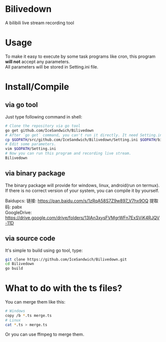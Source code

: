 # Bilivedown
A bilibili live stream recording tool

# Usage
To make it easy to execute by some task programs like cron, this program **will not** accept any parameters.   
All parameters will be stored in Setting.ini file. 

# Install/Compile
## via go tool
Just type following command in shell:
``` bash
# Clone the repository via go tool
go get github.com/IceSandwich/Bilivedown
# After `go get` command, you can't run it directly. It need Setting.ini file.
cp $GOPATH/src/github.com/IceSandwich/Bilivedown/Setting.ini $GOPATH/bin/Setting.ini
# Edit some parameters.
vim $GOPATH/Setting.ini
# Now you can run this program and recording live stream.
Bilivedown
```
## via binary package
The binary package will provide for windows, linux, android(run on termux).   
If there is no correct version of your system, you can compile it by yourself.  
  
Baidupcs: 链接: https://pan.baidu.com/s/1zRqA58S7Z9w897_V7hx9OQ 提取码: pabx  
GoogleDrive: https://drive.google.com/drive/folders/13lAn3xysFVMgrWFn7ExSViK4RJQV-11D
## via source code
It's simple to build using go tool, type:
``` bash
git clone https://github.com/IceSandwich/Bilivedown.git
cd Bilivedown
go build
```

# What to do with the ts files?
You can merge them like this:
``` bash
# Windows
copy /b *.ts merge.ts
# Linux
cat *.ts > merge.ts
```
Or you can use ffmpeg to merge them.
